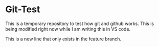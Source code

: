 # Git-Test
This is a temporary repository to test how git and github works.
This is being modified right now while I am writing this in VS code.

This is a new line that only exists in the feature branch.
